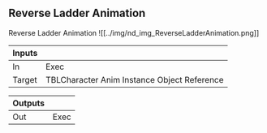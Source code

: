 ## Reverse Ladder Animation
Reverse Ladder Animation
![[../img/nd_img_ReverseLadderAnimation.png]]

|Inputs||
|--|--|
| In | Exec |
| Target | TBLCharacter Anim Instance Object Reference |

|Outputs||
|--|--|
| Out | Exec |
